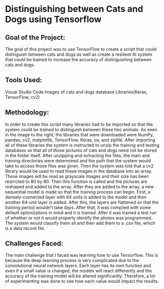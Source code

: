 # Distinguishing between Cats and Dogs using Tensorflow

## Goal of the Project: 
The goal of this project was to use TensorFlow to create a script that could distinguish between cats and dogs as well as create a resilient AI system that could be trained to increase the accuracy of distinguishing between cats and dogs.

## Tools Used:
Visual Studio Code
Images of cats and dogs database
Libraries(Keras, TensorFlow, cv2)

## Methodology:
In order to create this script many libraries had to be imported so that the system could be trained to distinguish between these two animals. As seen in the image to the right, the libraries that were downloaded were NumPy, pandas, cv2, matplotlib, TensorFlow, Keras, os, and zipfile. 
After importing all of these libraries the system is instructed to unzip the training and testing databases so that all of those pictures of cats and dogs need not be stored in the folder itself. After unzipping and extracting the files, the main and training directories were determined and the path that the system would take to access those files was given. Then the system was told that a cv2 library would be used to read these images in the database into an array. These images will be read as grayscale images and their size has been restricted to 80 by 80. Then this function is called and the pictures are reshaped and added to the array. After they are added to the array, a new sequential model is made so that the training process can begin. First, a  densely-connected layer with 64 units is added to the model and then another 64-unit layer is added. After this, the layers are flattened so that the training period wouldn’t take days. After that, it was compiled with some default optimizations in mind and it is trained. After it was trained a test run of whether or not it would properly identify the photos was programmed. The system would classify them all and then add them to a .csv file, which is a data record file. 

## Challenges Faced:
The main challenge that I faced was learning how to use Tensorflow. This is because the deep learning process is very complicated due to the convolutional neural network layers. Each layer has its own function and even if a small value is changed, the models will react differently and the accuracy of the training model will be altered significantly. Therefore, a lot of experimenting was done to see how each value would impact the results. 
